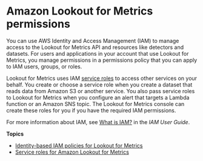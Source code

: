 # Amazon Lookout for Metrics permissions<a name="lookoutmetrics-permissions"></a>

You can use AWS Identity and Access Management \(IAM\) to manage access to the Lookout for Metrics API and resources like detectors and datasets\. For users and applications in your account that use Lookout for Metrics, you manage permissions in a permissions policy that you can apply to IAM users, groups, or roles\.

Lookout for Metrics uses IAM [service roles](permissions-service.md) to access other services on your behalf\. You create or choose a service role when you create a dataset that reads data from Amazon S3 or another service\. You also pass service roles to Lookout for Metrics when you configure an alert that targets a Lambda function or an Amazon SNS topic\. The Lookout for Metrics console can create these roles for you if you have the required IAM permissions\.

For more information about IAM, see [What is IAM?](https://docs.aws.amazon.com/IAM/latest/UserGuide/introduction.html) in the *IAM User Guide*\.

**Topics**
+ [Identity\-based IAM policies for Lookout for Metrics](permissions-user.md)
+ [Service roles for Amazon Lookout for Metrics](permissions-service.md)